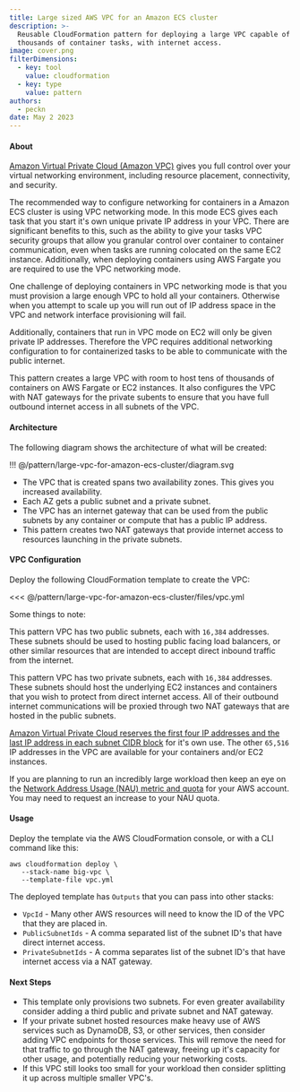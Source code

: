 ```yaml
---
title: Large sized AWS VPC for an Amazon ECS cluster
description: >-
  Reusable CloudFormation pattern for deploying a large VPC capable of hosting
  thousands of container tasks, with internet access.
image: cover.png
filterDimensions:
  - key: tool
    value: cloudformation
  - key: type
    value: pattern
authors:
  - peckn
date: May 2 2023
---
```


#### About

[Amazon Virtual Private Cloud (Amazon VPC)](https://aws.amazon.com/vpc/) gives you full control over your virtual networking environment, including resource placement, connectivity, and security.

The recommended way to configure networking for containers in a Amazon ECS cluster is using VPC networking mode. In this mode ECS gives each task that you start it's own unique private IP address in your VPC. There are significant benefits to this, such as the ability to give your tasks VPC security groups that allow you granular control over container to container communication, even when tasks are running colocated on the same EC2 instance. Additionally, when deploying containers using AWS Fargate you are required to use the VPC networking mode.

One challenge of deploying containers in VPC networking mode is that you must provision a large enough VPC to hold all your containers. Otherwise when you attempt to scale up you will run out of IP address space in the VPC and network interface provisioning will fail.

Additionally, containers that run in VPC mode on EC2 will only be given private IP addresses. Therefore the VPC requires additional networking configuration to for containerized tasks to be able to communicate with the public internet.

This pattern creates a large VPC with room to host tens of thousands of containers on AWS Fargate or EC2 instances. It also configures the VPC with NAT gateways for the private subents to ensure that you have full outbound internet access in all subnets of the VPC.

#### Architecture

The following diagram shows the architecture of what will be created:

!!! @/pattern/large-vpc-for-amazon-ecs-cluster/diagram.svg

* The VPC that is created spans two availability zones. This gives you increased availability.
* Each AZ gets a public subnet and a private subnet.
* The VPC has an internet gateway that can be used from the public subnets by any container or compute that has a public IP address.
* This pattern creates two NAT gateways that provide internet access to resources launching in the private subnets.

#### VPC Configuration

Deploy the following CloudFormation template to create the VPC:

<<< @/pattern/large-vpc-for-amazon-ecs-cluster/files/vpc.yml

Some things to note:

This pattern VPC has two public subnets, each with `16,384` addresses. These subnets should be used to hosting public facing load balancers, or other similar resources that are intended to accept direct inbound traffic from the internet.

This pattern VPC has two private subnets, each with `16,384` addresses. These subnets should host the underlying EC2 instances and containers that you wish to protect from direct internet access. All of their outbound internet communications will be proxied through two NAT gateways that are hosted in the public subnets.

[Amazon Virtual Private Cloud reserves the first four IP addresses and the last IP address in each subnet CIDR block](https://docs.aws.amazon.com/vpc/latest/userguide/subnet-sizing.html) for it's own use. The other `65,516` IP addresses in the VPC are available for your containers and/or EC2 instances.

If you are planning to run an incredibly large workload then keep an eye on the [Network Address Usage (NAU) metric and quota](https://docs.aws.amazon.com/vpc/latest/userguide/network-address-usage.html) for your AWS account. You may need to request an increase to your NAU quota.

#### Usage

Deploy the template via the AWS CloudFormation console, or with a CLI command like this:

```shell
aws cloudformation deploy \
   --stack-name big-vpc \
   --template-file vpc.yml
```

The deployed template has `Outputs` that you can pass into other stacks:

- `VpcId` - Many other AWS resources will need to know the ID of the VPC that they are placed in.
- `PublicSubnetIds` - A comma separated list of the subnet ID's that have direct internet access.
- `PrivateSubnetIds` - A comma separates list of the subnet ID's that have internet access via a NAT gateway.

#### Next Steps

- This template only provisions two subnets. For even greater availability consider adding a third public and private subnet and NAT gateway.
- If your private subnet hosted resources make heavy use of AWS services such as DynamoDB, S3, or other services, then consider adding VPC endpoints for those services. This will remove the need for that traffic to go through the NAT gateway, freeing up it's capacity for other usage, and potentially reducing your networking costs.
- If this VPC still looks too small for your workload then consider splitting it up across multiple smaller VPC's.